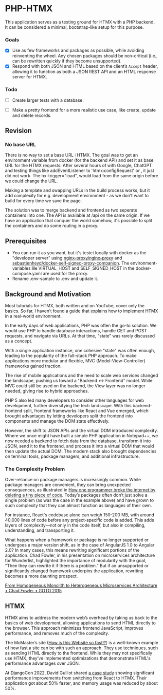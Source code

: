 # PHP-HTMX
This application serves as a testing ground for HTMX with a PHP backend. It can be considered a minimal, bootstrap-like setup for this purpose.

### Goals
- [x] Use as few frameworks and packages as possible, while avoiding reinventing the wheel. Any chosen packages should be non-critical (i.e., can be rewritten quickly if they become unsupported).
- [x] Respond with both JSON and HTML based on the client’s `Accept` header, allowing it to function as both a JSON REST API and an HTML response server for HTMX.

### Todo
- [ ]  Create larger tests with a database.
- [ ]  Make a pretty frontend for a more realistic use case, like create, update and delete records. 


## Revision

### No base URL
There is no way to set a base URL i HTMX. The goal was to get an environment variable from docker (for the backend API) and set it as base URL for the HTMX requests.
After several hours of with Google, ChatGPT and testing things like addEventListener to 'htmx:configRequest' or <base>, it just did not work. The hx-trigger="load", would load from the same origin before we could change the URL.

Making a template and swapping URLs in the build process works, but it add complexity for e.g. development environment - as we don't want to build for every time we save the page.

The solution was to merge backend and frontend as two seperate containers into one. The API is available at /api on the same origin. If we have an application that conquer the world somehow, it's possible to split the containers and do some routing in a proxy.




## Prerequisites

- You can run it as you want, but it's testet locally with docker as the "developer server" using [nginx-proxy/nginx-proxy](https://github.com/nginx-proxy/nginx-proxy) and [sebastienheyd/docker-self-signed-proxy-companion](https://github.com/sebastienheyd/docker-self-signed-proxy-companion). The environment-variables lile VIRTUAL_HOST and SELF_SIGNED_HOST in the docker-compose.yaml are used for the proxy.
- Rename .env-sample to .env and update it.




## Background and Motivation

Most tutorials for HTMX, both written and on YouTube, cover only the basics. So far, I haven’t found a guide that explains how to implement HTMX in a real-world environment.

In the early days of web applications, PHP was often the go-to solution. We would use PHP to handle database interactions, handle GET and POST requests, and navigate via URLs. At that time, "state" was rarely discussed as a concept.

With a single application instance, one cohesive "state" was often enough, leading to the popularity of the full-stack PHP approach. To make applications more modular and flexible, MVC (Model-View-Controller) frameworks gained traction.

The rise of mobile applications and the need to scale web services changed the landscape, pushing us toward a "Backend <-> Frontend" model. While MVC could still be used on the backend, the View layer was no longer needed, giving rise to hybrid approaches.

PHP 5 also led many developers to consider other languages for web development, further diversifying the tech landscape. With this backend-frontend split, frontend frameworks like React and Vue emerged, which brought advantages by letting developers split the frontend into components and manage the DOM state effectively.

However, the shift to JSON APIs and the virtual DOM introduced complexity. Where we once might have built a simple PHP application in Notepad++, we now needed a backend to fetch data from the database, transform it into JSON, send it to the frontend, and process it into a virtual DOM that would then update the actual DOM. The modern stack also brought dependencies on terminal tools, package managers, and additional infrastructure.

### The Complexity Problem

Over-reliance on package managers is increasingly common. While package managers are convenient, they can bring unexpected consequences, as illustrated in [How one programmer broke the internet by deleting a tiny piece of code](https://qz.com/646467/how-one-programmer-broke-the-internet-by-deleting-a-tiny-piece-of-code). Today’s packages often don’t just solve a single problem (as was the case in the example above) and have grown to such complexity that they can almost function as languages of their own.

For instance, React's codebase alone can weigh 150-200 MB, with around 40,000 lines of code before any project-specific code is added. This adds layers of complexity—not only in the code itself, but also in compiling, understanding, and transporting it.

What happens when a framework or package is no longer supported or undergoes a major version shift, as in the case of AngularJS 1.0 to Angular 2.0? In many cases, this means rewriting significant portions of the application. Chad Fowler, in his presentation on microservices architecture for Wunderlist, highlighted the importance of modularity with the goal, “Then they can rewrite it if there is a problem.” But if an unsupported or significantly changed framework underpins the application, rewriting becomes a more daunting prospect.

[From Homogeneous Monolith to Heterogeneous Microservices Architecture • Chad Fowler • GOTO 2015](https://www.youtube.com/watch?v=sAsRtZEGMMQ)

## HTMX
HTMX aims to address the modern web’s overhead by taking us back to the basics of web development, allowing applications to send HTML directly to the browser. This approach minimizes frontend JavaScript, improves performance, and removes much of the complexity.

The McMaster’s site ([How is this Website so fast!?](https://www.youtube.com/watch?v=-Ln-8QM8KhQ)) is a well-known example of how fast a site can be with such an approach. They use techniques, such as sending HTML directly to the frontend. While they may not specifically use HTMX, they’ve implemented optimizations that demonstrate HTML's performance advantages over JSON.

At DjangoCon 2022, David Guillot shared [a case study](https://www.youtube.com/watch?v=3GObi93tjZI) showing significant performance improvements from switching from React to HTMX. Their application got about 50% faster, and memory usage was reduced by about 50%.

